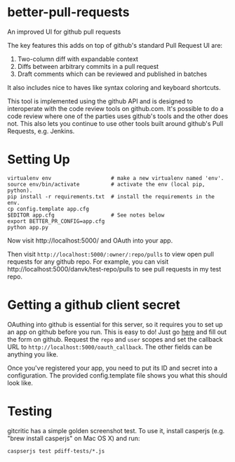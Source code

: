 better-pull-requests
====================
An improved UI for github pull requests

The key features this adds on top of github's standard Pull Request UI are:

1. Two-column diff with expandable context
2. Diffs between arbitrary commits in a pull request
3. Draft comments which can be reviewed and published in batches

It also includes nice to haves like syntax coloring and keyboard shortcuts.

This tool is implemented using the github API and is designed to interoperate
with the code review tools on github.com. It's possible to do a code review
where one of the parties uses github's tools and the other does not. This also
lets you continue to use other tools built around github's Pull Requests, e.g.
Jenkins.

Setting Up
==========

    virtualenv env                   # make a new virtualenv named 'env'.
    source env/bin/activate          # activate the env (local pip, python).
    pip install -r requirements.txt  # install the requirements in the env.
    cp config.template app.cfg
    $EDITOR app.cfg                  # See notes below
    export BETTER_PR_CONFIG=app.cfg
    python app.py

Now visit http://localhost:5000/ and OAuth into your app.

Then visit ```http://localhost:5000/:owner/:repo/pulls``` to view open pull
requests for any github repo. For example, you can visit
http://localhost:5000/danvk/test-repo/pulls to see pull requests in my test repo.

Getting a github client secret
==============================

OAuthing into github is essential for this server, so it requires you to set up
an app on github before you run. This is easy to do! Just go
[here](https://github.com/settings/applications/new) and fill out the form on
github. Request the ```repo``` and ```user``` scopes and set the callback URL to 
```http://localhost:5000/oauth_callback```. The other fields can be anything you
like.

Once you've registered your app, you need to put its ID and secret into a
configuration. The provided config.template file shows you what this should
look like.

Testing
=======

gitcritic has a simple golden screenshot test. To use it, install casperjs
(e.g. "brew install casperjs" on Mac OS X) and run:

    caspserjs test pdiff-tests/*.js

